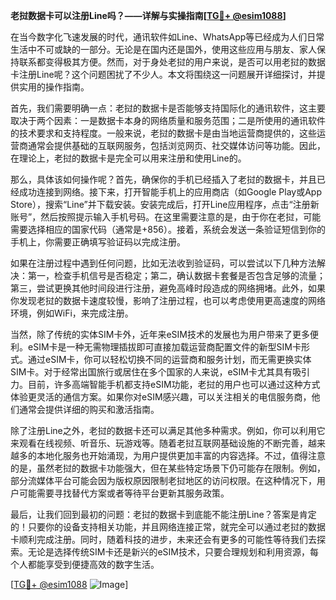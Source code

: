 **老挝数据卡可以注册Line吗？——详解与实操指南[[TG💪+ @esim1088](https://t.me/s/esim1088)]**

在当今数字化飞速发展的时代，通讯软件如Line、WhatsApp等已经成为人们日常生活中不可或缺的一部分。无论是在国内还是国外，使用这些应用与朋友、家人保持联系都变得极其方便。然而，对于身处老挝的用户来说，是否可以用老挝的数据卡注册Line呢？这个问题困扰了不少人。本文将围绕这一问题展开详细探讨，并提供实用的操作指南。

首先，我们需要明确一点：老挝的数据卡是否能够支持国际化的通讯软件，这主要取决于两个因素：一是数据卡本身的网络质量和服务范围；二是所使用的通讯软件的技术要求和支持程度。一般来说，老挝的数据卡是由当地运营商提供的，这些运营商通常会提供基础的互联网服务，包括浏览网页、社交媒体访问等功能。因此，在理论上，老挝的数据卡是完全可以用来注册和使用Line的。

那么，具体该如何操作呢？首先，确保你的手机已经插入了老挝的数据卡，并且已经成功连接到网络。接下来，打开智能手机上的应用商店（如Google Play或App Store），搜索“Line”并下载安装。安装完成后，打开Line应用程序，点击“注册新账号”，然后按照提示输入手机号码。在这里需要注意的是，由于你在老挝，可能需要选择相应的国家代码（通常是+856）。接着，系统会发送一条验证短信到你的手机上，你需要正确填写验证码以完成注册。

如果在注册过程中遇到任何问题，比如无法收到验证码，可以尝试以下几种方法解决：第一，检查手机信号是否稳定；第二，确认数据卡套餐是否包含足够的流量；第三，尝试更换其他时间段进行注册，避免高峰时段造成的网络拥堵。此外，如果你发现老挝的数据卡速度较慢，影响了注册过程，也可以考虑使用更高速度的网络环境，例如WiFi，来完成注册。

当然，除了传统的实体SIM卡外，近年来eSIM技术的发展也为用户带来了更多便利。eSIM卡是一种无需物理插拔即可直接加载运营商配置文件的新型SIM卡形式。通过eSIM卡，你可以轻松切换不同的运营商和服务计划，而无需更换实体SIM卡。对于经常出国旅行或居住在多个国家的人来说，eSIM卡尤其具有吸引力。目前，许多高端智能手机都支持eSIM功能，老挝的用户也可以通过这种方式体验更灵活的通信方案。如果你对eSIM感兴趣，可以关注相关的电信服务商，他们通常会提供详细的购买和激活指南。

除了注册Line之外，老挝的数据卡还可以满足其他多种需求。例如，你可以利用它来观看在线视频、听音乐、玩游戏等。随着老挝互联网基础设施的不断完善，越来越多的本地化服务也开始涌现，为用户提供更加丰富的内容选择。不过，值得注意的是，虽然老挝的数据卡功能强大，但在某些特定场景下仍可能存在限制。例如，部分流媒体平台可能会因为版权原因限制老挝地区的访问权限。在这种情况下，用户可能需要寻找替代方案或者等待平台更新其服务政策。

最后，让我们回到最初的问题：老挝的数据卡到底能不能注册Line？答案是肯定的！只要你的设备支持相关功能，并且网络连接正常，就完全可以通过老挝的数据卡顺利完成注册。同时，随着科技的进步，未来还会有更多的可能性等待我们去探索。无论是选择传统SIM卡还是新兴的eSIM技术，只要合理规划和利用资源，每个人都能享受到便捷高效的数字生活。

[[TG💪+ @esim1088](https://t.me/s/esim1088) ![Image](https://i.postimg.cc/4NQfJmqS/Snipaste-2025-05-13-00-14-12.png)]